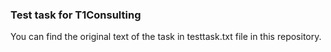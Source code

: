 ### Test task for T1Consulting

You can find the original text of the task in testtask.txt file in this repository.

